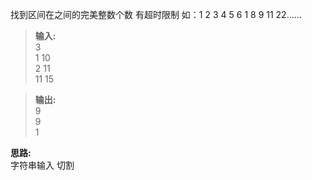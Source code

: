 找到区间在之间的完美整数个数 有超时限制 如：1 2 3 4 5 6 1 8 9 11 22......  
>__输入:__  
3  
1 10  
2 11  
11 15  

>__输出:__  
9  
9  
1  

__思路:__  
字符串输入 切割 
